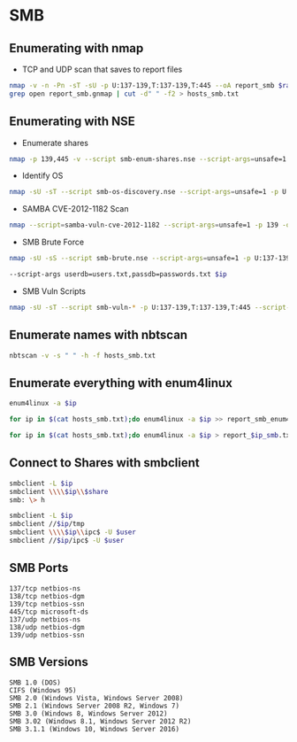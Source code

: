 # SMB

## Enumerating with nmap

* TCP and UDP scan that saves to report files 

```bash
nmap -v -n -Pn -sT -sU -p U:137-139,T:137-139,T:445 --oA report_smb $range
grep open report_smb.gnmap | cut -d" " -f2 > hosts_smb.txt
```

## Enumerating with NSE

* Enumerate shares

```bash
nmap -p 139,445 -v --script smb-enum-shares.nse --script-args=unsafe=1 -oA report_smb_shares -iL hosts_smb.txt
```

* Identify OS

```bash
nmap -sU -sT --script smb-os-discovery.nse --script-args=unsafe=1 -p U:137-139,T:137-139,T:445 -oA report_smb_os -iL hosts_smb.txt
```

* SAMBA CVE-2012-1182 Scan

```bash
nmap --script=samba-vuln-cve-2012-1182 --script-args=unsafe=1 -p 139 -oA report_samba_vuln -iL hosts_smb.txt
```

* SMB Brute Force

```bash
nmap -sU -sS --script smb-brute.nse --script-args=unsafe=1 -p U:137-139,T:137-139,T:445 -oA report_smb_brute -iL hosts_smb.txt

--script-args userdb=users.txt,passdb=passwords.txt $ip
```

* SMB Vuln Scripts

```bash
nmap -sU -sT --script smb-vuln-* -p U:137-139,T:137-139,T:445 --script-args=unsafe=1 -oA report_smb_vuln -iL hosts_smb.txt
```

## Enumerate names with nbtscan

```bash
nbtscan -v -s " " -h -f hosts_smb.txt
```

## Enumerate everything with enum4linux

```bash
enum4linux -a $ip

for ip in $(cat hosts_smb.txt);do enum4linux -a $ip >> report_smb_enum4l.txt;done

for ip in $(cat hosts_smb.txt);do enum4linux -a $ip > report_$ip_smb.txt & ;done
```

## Connect to Shares with smbclient

```bash
smbclient -L $ip
smbclient \\\\$ip\\$share
smb: \> h

smbclient -L $ip
smbclient //$ip/tmp
smbclient \\\\$ip\\ipc$ -U $user
smbclient //$ip/ipc$ -U $user
```

## SMB Ports

```text
137/tcp netbios-ns
138/tcp netbios-dgm
139/tcp netbios-ssn
445/tcp microsoft-ds
137/udp netbios-ns
138/udp netbios-dgm
139/udp netbios-ssn
```

## SMB Versions

```text
SMB 1.0 (DOS)
CIFS (Windows 95)
SMB 2.0 (Windows Vista, Windows Server 2008)
SMB 2.1 (Windows Server 2008 R2, Windows 7)
SMB 3.0 (Windows 8, Windows Server 2012)
SMB 3.02 (Windows 8.1, Windows Server 2012 R2)
SMB 3.1.1 (Windows 10, Windows Server 2016)
```


